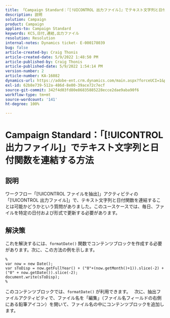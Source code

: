 ```yaml
---
title: 「Campaign Standard：『[!UICONTROL 出力ファイル]』でテキスト文字列と日付関数を連結する方法」
description: 説明
solution: Campaign
product: Campaign
applies-to: Campaign Standard
keywords: KCS,日付,連結,出力ファイル
resolution: Resolution
internal-notes: Dynamics ticket- E-000178039
bug: false
article-created-by: Craig Thonis
article-created-date: 5/9/2022 1:48:50 PM
article-published-by: Craig Thonis
article-published-date: 5/9/2022 1:54:14 PM
version-number: 2
article-number: KA-16082
dynamics-url: https://adobe-ent.crm.dynamics.com/main.aspx?forceUCI=1&pagetype=entityrecord&etn=knowledgearticle&id=abd60abc-9ecf-ec11-a7b5-00224809c196
exl-id: 62b8e739-512a-486d-8e00-39ace72c7ecf
source-git-commit: 342f4d03fd80e86835885228ecce2dae9aba90f6
workflow-type: tm+mt
source-wordcount: '141'
ht-degree: 100%

---
```


# Campaign Standard：「[!UICONTROL 出力ファイル]」でテキスト文字列と日付関数を連結する方法

## 説明


ワークフロー「[!UICONTROL ファイルを抽出]」アクティビティの「[!UICONTROL 出力ファイル]」で、テキスト文字列と日付関数を連結することは可能かどうかという質問がありました。このユースケースでは、毎日、ファイルを特定の日付および形式で更新する必要があります。


## 解決策


これを解決するには、`formatDate()` 関数でコンテンツブロックを作成する必要があります。次に、この方法の例を示します。

```
%
var now = new Date();
var sToDisp = now.getFullYear() + ("0"+(now.getMonth()+1)).slice(-2) + ("0" + now.getDate()).slice(-2);
document.write(sToDisp);
%
```

このコンテンツブロックでは、`formatDate()` が利用できます。
 
次に、抽出ファイルアクティビティで、ファイル名を「編集」（ファイル名フィールドの右側にある鉛筆アイコン）を開いて、ファイル名の中にコンテンツブロックを追加します。
